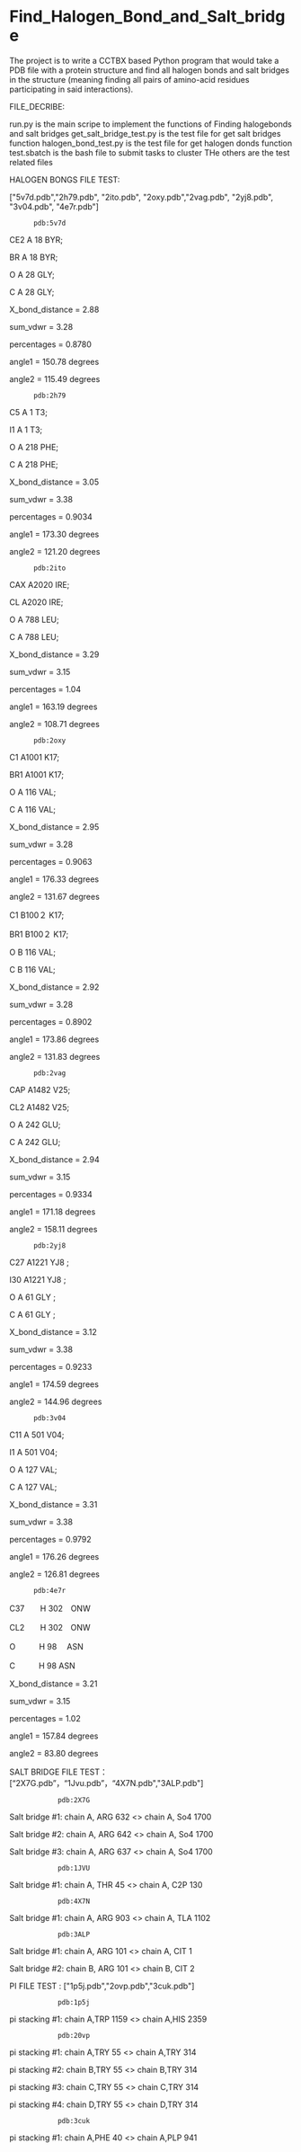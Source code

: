 # Find_Halogen_Bond_and_Salt_bridge
The project is to write a CCTBX based Python program that would take a PDB file with a protein structure and find all halogen bonds and salt bridges in the structure (meaning finding all pairs of amino-acid residues participating in said interactions). 


FILE_DECRIBE:


run.py                   is the main scripe to implement the functions of Finding halogebonds and salt bridges
get_salt_bridge_test.py  is the test file for get salt bridges function
halogen_bond_test.py     is the test file for get halogen donds function
test.sbatch              is the bash file to submit tasks to cluster
THe others               are the test related files


HALOGEN BONGS FILE TEST:


["5v7d.pdb","2h79.pdb", "2ito.pdb", "2oxy.pdb","2vag.pdb", "2yj8.pdb", "3v04.pdb", "4e7r.pdb"]



          pdb:5v7d
CE2    A  18  BYR;

BR     A  18  BYR;

O      A  28  GLY;

C      A  28  GLY;

X_bond_distance =  2.88

sum_vdwr        =  3.28

percentages     =  0.8780

angle1          =  150.78 degrees

angle2          =  115.49 degrees


          pdb:2h79
C5    A   1  T3;

I1    A   1  T3;

O     A 218  PHE;

C     A 218  PHE;

X_bond_distance =  3.05

sum_vdwr        =  3.38

percentages     =  0.9034

angle1          =  173.30 degrees

angle2          =  121.20 degrees

          pdb:2ito
 
 CAX  A2020   IRE;
 
 CL   A2020   IRE;
 
 O    A 788   LEU;
 
 C    A 788   LEU;
 
X_bond_distance =  3.29

sum_vdwr        =  3.15

percentages     =  1.04

angle1          =  163.19 degrees

angle2          =  108.71 degrees




          pdb:2oxy
C1    A1001  K17;

BR1   A1001  K17;

O     A 116  VAL;

C     A 116  VAL;

X_bond_distance =  2.95

sum_vdwr        =  3.28

percentages     =  0.9063

angle1          =  176.33 degrees

angle2          =  131.67 degrees


C1    B100２  K17;

BR1   B100２  K17;

O     B 116  VAL;

C     B 116  VAL;

X_bond_distance =  2.92

sum_vdwr        =  3.28

percentages     =  0.8902

angle1          =  173.86 degrees

angle2          =  131.83 degrees



          pdb:2vag
CAP    A1482   V25;

CL2    A1482   V25;

O      A 242   GLU;

C      A 242   GLU;

X_bond_distance =  2.94

sum_vdwr        =  3.15

percentages     =  0.9334

angle1          =  171.18 degrees

angle2          =  158.11 degrees




          pdb:2yj8
C27    A1221  YJ8 ; 

I30    A1221  YJ8 ; 

O      A  61  GLY ; 

C      A  61  GLY ;  

X_bond_distance =  3.12

sum_vdwr        =  3.38

percentages     =  0.9233

angle1          =  174.59 degrees

angle2          =  144.96 degrees

          pdb:3v04  
C11     A 501   V04;

I1      A 501   V04;

O       A 127   VAL;

C       A 127   VAL;

X_bond_distance =  3.31

sum_vdwr        =  3.38

percentages     =  0.9792

angle1          =  176.26 degrees

angle2          =  126.81 degrees



          pdb:4e7r
C37　　H 302　ONW

CL2　　H 302　ONW

O　　　H 98 　ASN

C　　　H 98   ASN

X_bond_distance =  3.21

sum_vdwr        =  3.15

percentages     =  1.02

angle1          =  157.84 degrees

angle2          =  83.80 degrees

 
 SALT BRIDGE FILE TEST：
 [“2X7G.pdb”，“1Jvu.pdb”，“4X7N.pdb","3ALP.pdb"]


                pdb:2X7G
  Salt bridge #1: chain A, ARG 632 <> chain A, So4 1700
  
  Salt bridge #2: chain A, ARG 642 <> chain A, So4 1700
  
  Salt bridge #3: chain A, ARG 637 <> chain A, So4 1700
  
                pdb:1JVU
  Salt bridge #1: chain A, THR 45 <> chain A, C2P 130
  
                pdb:4X7N
  Salt bridge #1: chain A, ARG 903 <> chain A, TLA 1102
  
                pdb:3ALP
  Salt bridge #1: chain A, ARG 101 <> chain A, CIT 1
  
  Salt bridge #2: chain B, ARG 101 <> chain B, CIT 2
   
  PI FILE TEST :
  ["1p5j.pdb","2ovp.pdb","3cuk.pdb"]

                pdb:1p5j
  pi stacking #1: chain A,TRP 1159 <> chain A,HIS 2359
  
                pdb:20vp
  pi stacking #1: chain A,TRY 55 <> chain A,TRY 314
  
  pi stacking #2: chain B,TRY 55 <> chain B,TRY 314
  
  pi stacking #3: chain C,TRY 55 <> chain C,TRY 314
  
  pi stacking #4: chain D,TRY 55 <> chain D,TRY 314
  
                pdb:3cuk
  pi stacking #1: chain A,PHE 40 <> chain A,PLP 941
 
   
